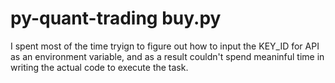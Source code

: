 # py-quant-trading buy.py
I spent most of the time tryign to figure out how to input the KEY_ID for API as an environment variable, and as a result couldn't spend meaninful time in writing the actual code to execute the task.

